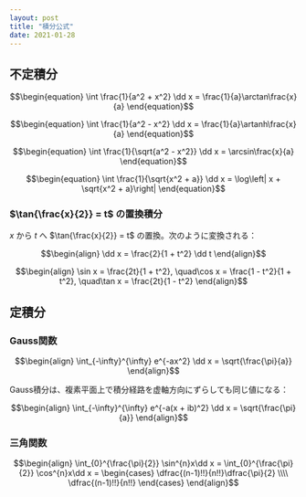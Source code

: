 ```yaml
---
layout: post
title: "積分公式"
date: 2021-01-28
---
```


## 不定積分

$$\begin{equation}
    \int \frac{1}{a^2 + x^2} \dd x = \frac{1}{a}\arctan\frac{x}{a}
\end{equation}$$

$$\begin{equation}
    \int \frac{1}{a^2 - x^2} \dd x = \frac{1}{a}\artanh\frac{x}{a}
\end{equation}$$

$$\begin{equation}
    \int \frac{1}{\sqrt{a^2 - x^2}} \dd x = \arcsin\frac{x}{a}
\end{equation}$$

$$\begin{equation}
    \int \frac{1}{\sqrt{x^2 + a}} \dd x = \log\left| x + \sqrt{x^2 + a}\right|
\end{equation}$$

### $\tan{\frac{x}{2}} = t$ の置換積分
$x$ から $t$ へ $\tan{\frac{x}{2}} = t$ の置換。次のように変換される：

$$\begin{align}
    \dd x = \frac{2}{1 + t^2} \dd t
\end{align}$$

$$\begin{align}
    \sin x = \frac{2t}{1 + t^2}, \quad\cos x = \frac{1 - t^2}{1 + t^2}, \quad\tan x = \frac{2t}{1 - t^2}
\end{align}$$

## 定積分
### Gauss関数

$$\begin{align}
    \int_{-\infty}^{\infty} e^{-ax^2} \dd x = \sqrt{\frac{\pi}{a}}
\end{align}$$

Gauss積分は、複素平面上で積分経路を虚軸方向にずらしても同じ値になる：

$$\begin{align}
    \int_{-\infty}^{\infty} e^{-a(x + ib)^2} \dd x = \sqrt{\frac{\pi}{a}}
\end{align}$$

### 三角関数

$$\begin{align}
    \int_{0}^{\frac{\pi}{2}} \sin^{n}x\dd x = \int_{0}^{\frac{\pi}{2}} \cos^{n}x\dd x =
    \begin{cases}
        \dfrac{(n-1)!!}{n!!}\dfrac{\pi}{2} \\\\
        \dfrac{(n-1)!!}{n!!}
    \end{cases}
\end{align}$$
